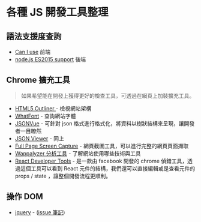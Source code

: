 # 各種 JS 開發工具整理

## 語法支援度查詢

* [Can I use](http://caniuse.com/)  前端
* [node.js ES2015 support](http://node.green/) 後端


## Chrome 擴充工具
> 如果希望能在開發上獲得更好的檢查工具，可透過在網頁上加裝擴充工具。
* [HTML5 Outliner ](https://chrome.google.com/webstore/detail/html5-outliner/afoibpobokebhgfnknfndkgemglggomo?hl=zh-TW) - 檢視網站架構
* [WhatFont](https://chrome.google.com/webstore/detail/whatfont/jabopobgcpjmedljpbcaablpmlmfcogm?hl=zh-TW) - 查詢網站字體
* [JSONVue](https://chrome.google.com/webstore/detail/jsonvue/chklaanhfefbnpoihckbnefhakgolnmc) - 可針對 json 格式進行格式化，將資料以樹狀結構來呈現，讓開發者一目瞭然
* [JSON Viewer](https://chrome.google.com/webstore/detail/json-viewer/gbmdgpbipfallnflgajpaliibnhdgobh) - 同上
* [Full Page Screen Capture](https://chrome.google.com/webstore/detail/full-page-screen-capture/fdpohaocaechififmbbbbbknoalclacl) - 網頁截圖工具，可以進行完整的網頁頁面擷取
* [Wappalyzer 分析工具](https://www.wappalyzer.com/apps/) - 了解網站使用哪些技術與工具
* [React Developer Tools](https://chrome.google.com/webstore/detail/react-developer-tools/fmkadmapgofadopljbjfkapdkoienihi?hl=en) - 是一款由 facebook 開發的 chrome 偵錯工具，透過這個工具可以看到 React 元件的結構，我們還可以直接編輯或是查看元件的 props / state ，讓整個開發流程更順利。

## 操作 DOM

+ [jquery](https://jquery.com/) - ([issue 筆記](https://github.com/keon981/white-tower/issues/2?issue=keon981%7Cwhite-tower%7C33))

